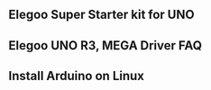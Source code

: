 ## Elegoo Super Starter kit for UNO

## Elegoo UNO R3, MEGA Driver FAQ

## Install Arduino on Linux
